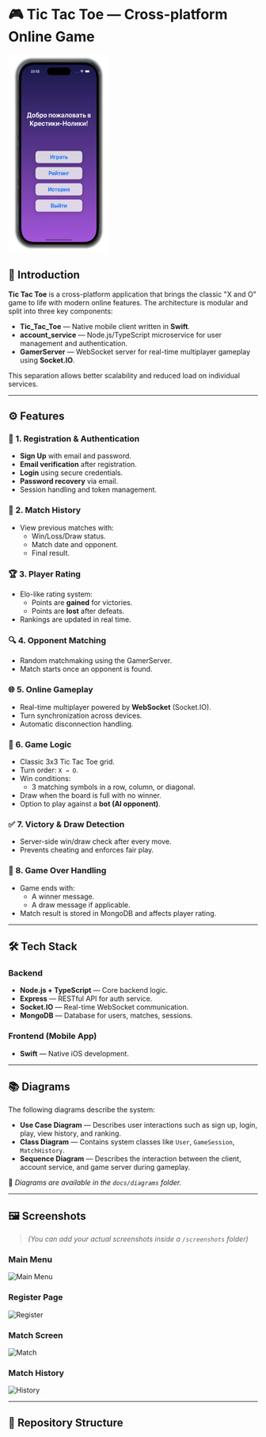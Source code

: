 # 🎮 Tic Tac Toe — Cross-platform Online Game


<img src="./images/menu.png" alt="Main Menu" width="200" height="400" />

## 🧩 Introduction

**Tic Tac Toe** is a cross-platform application that brings the classic "X and O" game to life with modern online features. The architecture is modular and split into three key components:

- **Tic_Tac_Toe** — Native mobile client written in **Swift**.
- **account_service** — Node.js/TypeScript microservice for user management and authentication.
- **GamerServer** — WebSocket server for real-time multiplayer gameplay using **Socket.IO**.

This separation allows better scalability and reduced load on individual services.

---

## ⚙️ Features

### 🔐 1. Registration & Authentication

- **Sign Up** with email and password.
- **Email verification** after registration.
- **Login** using secure credentials.
- **Password recovery** via email.
- Session handling and token management.

### 📜 2. Match History

- View previous matches with:
  - Win/Loss/Draw status.
  - Match date and opponent.
  - Final result.

### 🏆 3. Player Rating

- Elo-like rating system:
  - Points are **gained** for victories.
  - Points are **lost** after defeats.
- Rankings are updated in real time.

### 🔍 4. Opponent Matching

- Random matchmaking using the GamerServer.
- Match starts once an opponent is found.

### 🌐 5. Online Gameplay

- Real-time multiplayer powered by **WebSocket** (Socket.IO).
- Turn synchronization across devices.
- Automatic disconnection handling.

### 🎯 6. Game Logic

- Classic 3x3 Tic Tac Toe grid.
- Turn order: `X → O`.
- Win conditions:
  - 3 matching symbols in a row, column, or diagonal.
- Draw when the board is full with no winner.
- Option to play against a **bot (AI opponent)**.

### ✅ 7. Victory & Draw Detection

- Server-side win/draw check after every move.
- Prevents cheating and enforces fair play.

### 🏁 8. Game Over Handling

- Game ends with:
  - A winner message.
  - A draw message if applicable.
- Match result is stored in MongoDB and affects player rating.

---

## 🛠️ Tech Stack

### Backend

- **Node.js + TypeScript** — Core backend logic.
- **Express** — RESTful API for auth service.
- **Socket.IO** — Real-time WebSocket communication.
- **MongoDB** — Database for users, matches, sessions.

### Frontend (Mobile App)

- **Swift** — Native iOS development.

---

## 📚 Diagrams

The following diagrams describe the system:

- **Use Case Diagram** — Describes user interactions such as sign up, login, play, view history, and ranking.
- **Class Diagram** — Contains system classes like `User`, `GameSession`, `MatchHistory`.
- **Sequence Diagram** — Describes the interaction between the client, account service, and game server during gameplay.

📂 *Diagrams are available in the `docs/diagrams` folder.*

---

## 🖼️ Screenshots

> *(You can add your actual screenshots inside a `/screenshots` folder)*

### Main Menu
![Main Menu](screenshots/main_menu.png)

### Register Page
![Register](screenshots/register.png)

### Match Screen
![Match](screenshots/game_vs_player.png)

### Match History
![History](screenshots/history.png)

---

## 📁 Repository Structure

